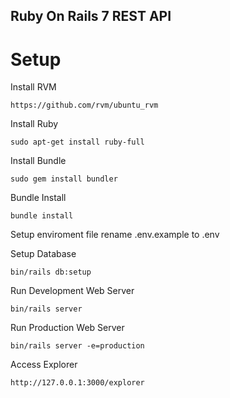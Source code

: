 ## Ruby On Rails 7 REST API

# Setup

Install RVM
```
https://github.com/rvm/ubuntu_rvm
```

Install Ruby
```
sudo apt-get install ruby-full
```

Install Bundle
```
sudo gem install bundler
```

Bundle Install
```
bundle install
```

Setup enviroment file
rename .env.example to .env



Setup Database
```
bin/rails db:setup
```

Run Development Web Server
```
bin/rails server
```

Run Production Web Server
```
bin/rails server -e=production
```

Access Explorer
```
http://127.0.0.1:3000/explorer
```

